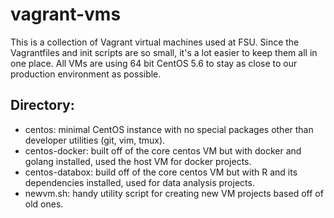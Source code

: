 # vagrant-vms

This is a collection of Vagrant virtual machines used at FSU. Since the Vagrantfiles and init scripts are so small, it's a lot easier to keep them all in one place. All VMs are using 64 bit CentOS 5.6 to stay as close to our production environment as possible.

## Directory:
- centos: minimal CentOS instance with no special packages other than developer utilities (git, vim, tmux).
- centos-docker: built off of the core centos VM but with docker and golang installed, used the host VM for docker projects.
- centos-databox: build off of the core centos VM but with R and its dependencies installed, used for data analysis projects.
- newvm.sh: handy utility script for creating new VM projects based off of old ones.

